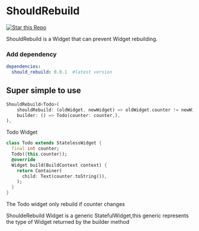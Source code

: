 # ShouldRebuild

[![Star this Repo](https://img.shields.io/github/stars/fantasy525/should_rebuild)](https://github.com/fantasy525/should_rebuild)

ShouldRebuild is a Widget that can prevent Widget rebuilding.

### Add dependency
```yaml
dependencies:
  should_rebuild: 0.0.1  #latest version
```
## Super simple to use

```dart
ShouldRebuild<Todo>(
    shouldRebuild: (oldWidget, newWidget) => oldWidget.counter != newWidget.counter,
    builder: () => Todo(counter: counter,),
),
```
Todo Widget
```dart
class Todo extends StatelessWidget {
  final int counter;
  Todo({this.counter});
  @override
  Widget build(BuildContext context) {
    return Container(
      child: Text(counter.toString()),
    );
  }
}
```
The Todo widget only rebuild if counter changes

ShouldeRebuild Widget is a generic StatefulWidget,this generic represents the type of Widget returned by the builder method


